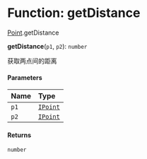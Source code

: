 # Function: getDistance

[Point](/auto-docs/free-layout-editor/modules/Point.md).getDistance

**getDistance**(`p1`, `p2`): `number`

获取两点间的距离

#### Parameters

| Name | Type |
| :------ | :------ |
| `p1` | [`IPoint`](/auto-docs/free-layout-editor/interfaces/IPoint.md) |
| `p2` | [`IPoint`](/auto-docs/free-layout-editor/interfaces/IPoint.md) |

#### Returns

`number`
